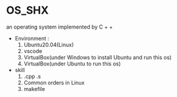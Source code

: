 # OS_SHX
an operating system implemented by C + +

* Environment : 
  1. Ubuntu20.04(Linux) 
  2. vscode
  3. VirtualBox(under Windows to install Ubuntu and run this os)
  4. VirtualBox(under Ubuntu to run this os) 
* skill
  1. .cpp .s
  2. Common orders in Linux
  3. makefile
